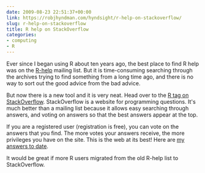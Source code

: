 ```yaml
---
date: 2009-08-23 22:51:37+00:00
link: https://robjhyndman.com/hyndsight/r-help-on-stackoverflow/
slug: r-help-on-stackoverflow
title: R help on StackOverflow
categories:
- computing
- R
---
```


Ever since I began using R about ten years ago, the best place to find R help was on the [R-help](https://stat.ethz.ch/mailman/listinfo/r-help) mailing list. But it is time-consuming searching through the archives trying to find something from a long time ago, and there is no way to sort out the good advice from the bad advice.

But now there is a new tool and it is very neat. Head over to the [R tag on StackOverflow](http://stackoverflow.com/questions/tagged/r). StackOverflow is a website for programming questions. It's much better than a mailing list because it allows easy searching through answers, and voting on answers so that the best answers appear at the top.

If you are a registered user (registration is free), you can vote on the answers that you find. The more votes your answers receive, the more privileges you have on the site. This is the web at its best! Here are [my answers to date](http://stackoverflow.com/users/144157/rob-hyndman).

It would be great if more R users migrated from the old R-help list to StackOverflow.
